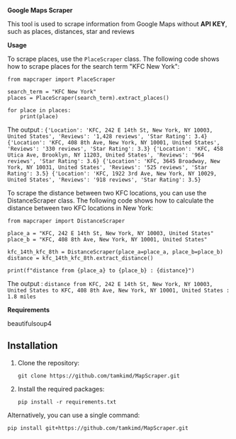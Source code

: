**Google Maps Scraper**

This tool is used to scrape information from Google Maps without **API KEY**, such as places, distances, star and reviews

**Usage**

To scrape places, use the `PlaceScraper` class. The following code shows how to scrape places for the search term "KFC New York":

```
from mapcraper import PlaceScraper

search_term = "KFC New York"
places = PlaceScraper(search_term).extract_places()

for place in places:
    print(place)
```

The output : ```{'Location': 'KFC, 242 E 14th St, New York, NY 10003, United States', 'Reviews': '1,428 reviews', 'Star Rating': 3.4}
{'Location': 'KFC, 408 8th Ave, New York, NY 10001, United States', 'Reviews': '330 reviews', 'Star Rating': 3.3}
{'Location': 'KFC, 458 Utica Ave, Brooklyn, NY 11203, United States', 'Reviews': '964 reviews', 'Star Rating': 3.6}
{'Location': 'KFC, 3645 Broadway, New York, NY 10031, United States', 'Reviews': '525 reviews', 'Star Rating': 3.5}
{'Location': 'KFC, 1922 3rd Ave, New York, NY 10029, United States', 'Reviews': '918 reviews', 'Star Rating': 3.5}```

To scrape the distance between two KFC locations, you can use the DistanceScraper class. The following code shows how to calculate the distance between two KFC locations in New York:
```
from mapcraper import DistanceScraper

place_a = "KFC, 242 E 14th St, New York, NY 10003, United States"
place_b = "KFC, 408 8th Ave, New York, NY 10001, United States"

kfc_14th_kfc_8th = DistanceScraper(place_a=place_a, place_b=place_b)
distance = kfc_14th_kfc_8th.extract_distance()

print(f"distance from {place_a} to {place_b} : {distance}")
```

The output : ```distance from KFC, 242 E 14th St, New York, NY 10003, United States to KFC, 408 8th Ave, New York, NY 10001, United States : 1.8 miles```

**Requirements**

beautifulsoup4

## Installation

1. Clone the repository:

   ```
   git clone https://github.com/tamkimd/MapScraper.git
   ```

2. Install the required packages:

   ```
   pip install -r requirements.txt
   ```
Alternatively, you can use a single command:
```
pip install git+https://github.com/tamkimd/MapScraper.git
```
